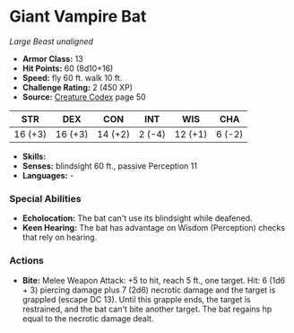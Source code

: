 # Giant Vampire Bat

*Large* *Beast* *unaligned*

- **Armor Class:** 13
- **Hit Points:** 60 (8d10+16)
- **Speed:** fly 60 ft. walk 10 ft.
- **Challenge Rating:** 2 (450 XP)
- **Source:** [Creature Codex](https://koboldpress.com/kpstore/product/creature-codex-for-5th-edition-dnd) page 50

| STR | DEX | CON | INT | WIS | CHA |
| --- | --- | --- | --- | --- | --- |
| 16 (+3) | 16 (+3) | 14 (+2) | 2 (-4) | 12 (+1) | 6 (-2) |

- **Skills:** 
- **Senses:** blindsight 60 ft., passive Perception 11
- **Languages:** -
### Special Abilities
- **Echolocation:** The bat can't use its blindsight while deafened.
- **Keen Hearing:** The bat has advantage on Wisdom (Perception) checks that rely on hearing.
### Actions
- **Bite:** Melee Weapon Attack: +5 to hit, reach 5 ft., one target. Hit: 6 (1d6 + 3) piercing damage plus 7 (2d6) necrotic damage and the target is grappled (escape DC 13). Until this grapple ends, the target is restrained, and the bat can't bite another target. The bat regains hp equal to the necrotic damage dealt.


